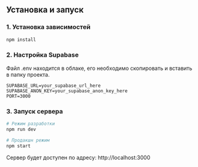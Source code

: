 ﻿## Установка и запуск

### 1. Установка зависимостей

```bash
npm install
```

### 2. Настройка Supabase

Файл .env находится в облаке, его необходимо скопировать и вставить в папку проекта.

```env
SUPABASE_URL=your_supabase_url_here
SUPABASE_ANON_KEY=your_supabase_anon_key_here
PORT=3000
```

### 3. Запуск сервера

```bash
# Режим разработки
npm run dev

# Продакшн режим
npm start
```

Сервер будет доступен по адресу: http://localhost:3000
